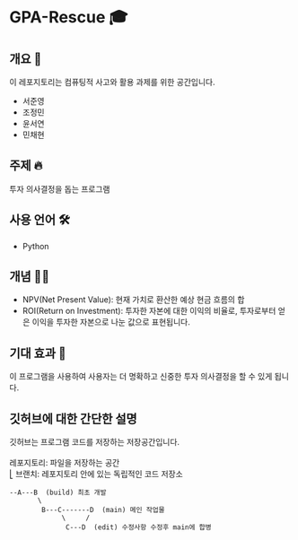 # GPA-Rescue 🎓

## 개요 📎
이 레포지토리는 컴퓨팅적 사고와 활용 과제를 위한 공간입니다.

- 서준영
- 조정민
- 윤서연
- 민채현

## 주제 🔥
투자 의사결정을 돕는 프로그램

## 사용 언어 🛠️
- Python

## 개념 👨‍🏫
- NPV(Net Present Value): 현재 가치로 환산한 예상 현금 흐름의 합
- ROI(Return on Investment): 투자한 자본에 대한 이익의 비율로, 투자로부터 얻은 이익을 투자한 자본으로 나눈 값으로 표현됩니다.

## 기대 효과 🔆
이 프로그램을 사용하여 사용자는 더 명확하고 신중한 투자 의사결정을 할 수 있게 됩니다.

## 깃허브에 대한 간단한 설명
깃허브는 프로그램 코드를 저장하는 저장공간입니다.<br><br>
레포지토리: 파일을 저장하는 공간<br>
⎣ 브랜치: 레포지토리 안에 있는 독립적인 코드 저장소<br>

    --A---B  (build) 최초 개발  
           \  
            B---C-------D  (main) 메인 작업물  
                 \     /  
                  C---D  (edit) 수정사항 수정후 main에 합병  

